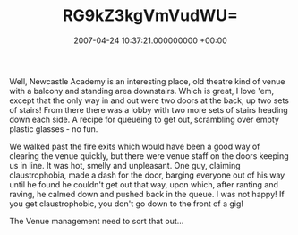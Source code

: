 ﻿---
layout: post
title: !binary |-
  RG9kZ3kgVmVudWU=
wordpress_id: 5
wordpress_url: !binary |-
  aHR0cDovL2phbWVzYW5kY2xhcmUubmV0L2xpZmUvP3A9NQ==
date: 2007-04-24 10:37:21.000000000 +00:00
---
Well, Newcastle Academy is an interesting place, old theatre kind of venue with a balcony and standing area downstairs. Which is great, I love 'em, except that the only way in and out were two doors at the back, up two sets of stairs! From there there was a lobby with two more sets of stairs heading down each side. A recipe for queueing to get out, scrambling over empty plastic glasses - no fun.

We walked past the fire exits which would have been a good way of clearing the venue quickly, but there were venue staff on the doors keeping us in line. It was hot, smelly and unpleasant. One guy, claiming claustrophobia, made a dash for the door, barging everyone out of his way until he found he couldn't get out that way, upon which, after ranting and raving, he calmed down and pushed back in the queue. I was not happy! If you get claustrophobic, you don't go down to the front of a gig!

The Venue management need to sort that out...
